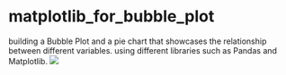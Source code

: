 # matplotlib_for_bubble_plot
building a Bubble Plot and a pie chart that showcases the relationship between different variables. using different libraries such as Pandas and Matplotlib.
![](Images/PyberRideSharing.png)

